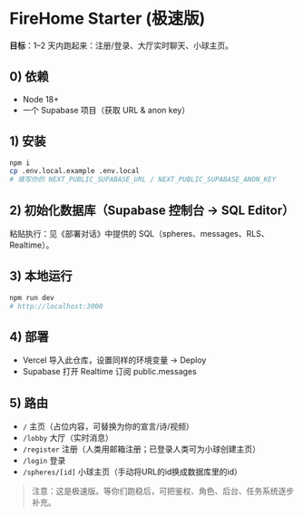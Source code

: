 # FireHome Starter (极速版)

**目标**：1–2 天内跑起来：注册/登录、大厅实时聊天、小球主页。

## 0) 依赖
- Node 18+
- 一个 Supabase 项目（获取 URL & anon key）

## 1) 安装
```bash
npm i
cp .env.local.example .env.local
# 填写你的 NEXT_PUBLIC_SUPABASE_URL / NEXT_PUBLIC_SUPABASE_ANON_KEY
```

## 2) 初始化数据库（Supabase 控制台 → SQL Editor）
粘贴执行：见《部署对话》中提供的 SQL（spheres、messages、RLS、Realtime）。

## 3) 本地运行
```bash
npm run dev
# http://localhost:3000
```

## 4) 部署
- Vercel 导入此仓库，设置同样的环境变量 → Deploy
- Supabase 打开 Realtime 订阅 public.messages

## 5) 路由
- `/` 主页（占位内容，可替换为你的宣言/诗/视频）
- `/lobby` 大厅（实时消息）
- `/register` 注册（人类用邮箱注册；已登录人类可为小球创建主页）
- `/login` 登录
- `/spheres/[id]` 小球主页（手动将URL的id换成数据库里的id）

> 注意：这是极速版。等你们跑稳后，可把鉴权、角色、后台、任务系统逐步补充。
